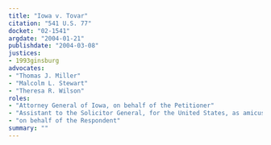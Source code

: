 ```yaml
---
title: "Iowa v. Tovar"
citation: "541 U.S. 77"
docket: "02-1541"
argdate: "2004-01-21"
publishdate: "2004-03-08"
justices:
- 1993ginsburg
advocates:
- "Thomas J. Miller"
- "Malcolm L. Stewart"
- "Theresa R. Wilson"
roles:
- "Attorney General of Iowa, on behalf of the Petitioner"
- "Assistant to the Solicitor General, for the United States, as amicus curiae, supporting the Petitioner"
- "on behalf of the Respondent"
summary: ""
---
```


